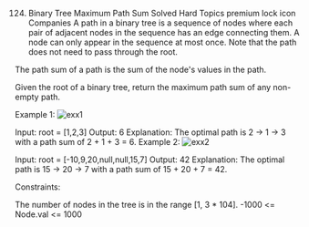 124. Binary Tree Maximum Path Sum
Solved
Hard
Topics
premium lock icon
Companies
A path in a binary tree is a sequence of nodes where each pair of adjacent nodes in the sequence has an edge connecting them. A node can only appear in the sequence at most once. Note that the path does not need to pass through the root.

The path sum of a path is the sum of the node's values in the path.

Given the root of a binary tree, return the maximum path sum of any non-empty path.

 

Example 1:
![exx1](https://github.com/user-attachments/assets/4f1da746-2267-421a-a669-f965cc5b1301)


Input: root = [1,2,3]
Output: 6
Explanation: The optimal path is 2 -> 1 -> 3 with a path sum of 2 + 1 + 3 = 6.
Example 2:
![exx2](https://github.com/user-attachments/assets/7e89e6fa-4c65-4cc5-9465-1d63fc621607)


Input: root = [-10,9,20,null,null,15,7]
Output: 42
Explanation: The optimal path is 15 -> 20 -> 7 with a path sum of 15 + 20 + 7 = 42.
 

Constraints:

The number of nodes in the tree is in the range [1, 3 * 104].
-1000 <= Node.val <= 1000
